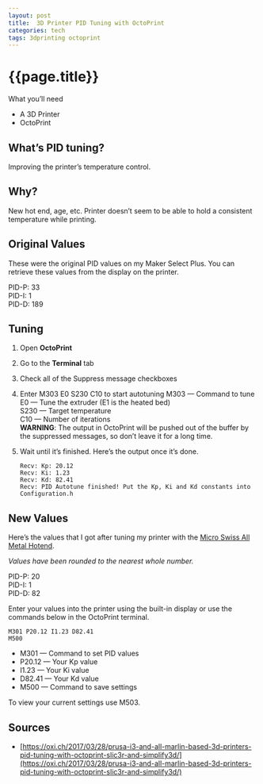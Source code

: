 ```yaml
---
layout: post
title:  3D Printer PID Tuning with OctoPrint
categories: tech
tags: 3dprinting octoprint
---
```


# {{page.title}}

What you’ll need

* A 3D Printer
* OctoPrint

## What’s PID tuning?

Improving the printer’s temperature control.

## Why?

New hot end, age, etc.
Printer doesn’t seem to be able to hold a consistent temperature while printing.

## Original Values

These were the original PID values on my Maker Select Plus.
You can retrieve these values from the display on the printer.

PID-P: 33<br/>
PID-I: 1<br/>
PID-D: 189<br/>

## Tuning

1. Open **OctoPrint**
1. Go to the **Terminal** tab
1. Check all of the Suppress message checkboxes
1. Enter M303 E0 S230 C10 to start autotuning
   M303 — Command to tune<br/>
   E0 — Tune the extruder (E1 is the heated bed)<br/>
   S230 — Target temperature<br/>
   C10 — Number of iterations<br/>
   **WARNING**: The output in OctoPrint will be pushed out of the buffer by the suppressed messages, so don’t leave it for a long time.

1. Wait until it’s finished. Here’s the output once it’s done.
   ```
   Recv: Kp: 20.12
   Recv: Ki: 1.23
   Recv: Kd: 82.41
   Recv: PID Autotune finished! Put the Kp, Ki and Kd constants into Configuration.h
   ```

## New Values

Here’s the values that I got after tuning my printer with the [Micro Swiss All Metal Hotend](https://store.micro-swiss.com/products/all-metal-hotend-with-slotted-cooling-block-for-wanhao-i3).

*Values have been rounded to the nearest whole number.*

PID-P: 20<br/>
PID-I: 1<br/>
PID-D: 82<br/>

Enter your values into the printer using the built-in display or use the commands below in the OctoPrint terminal.

```
M301 P20.12 I1.23 D82.41
M500
```

* M301 — Command to set PID values
* P20.12 — Your Kp value
* I1.23 — Your Ki value
* D82.41 — Your Kd value
* M500 — Command to save settings

To view your current settings use M503.

## Sources

* [https://oxi.ch/2017/03/28/prusa-i3-and-all-marlin-based-3d-printers-pid-tuning-with-octoprint-slic3r-and-simplify3d/](https://oxi.ch/2017/03/28/prusa-i3-and-all-marlin-based-3d-printers-pid-tuning-with-octoprint-slic3r-and-simplify3d/)
